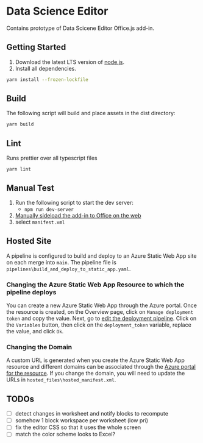 # Data Science Editor

Contains prototype of Data Scicene Editor Office.js add-in.

## Getting Started

1. Download the latest LTS version of [node.js](https://nodejs.org/en/download/).
1. Install all dependencies.

```bash
yarn install --frozen-lockfile
```

## Build

The following script will build and place assets in the dist directory:

```bash
yarn build
```

## Lint

Runs prettier over all typescript files

```back
yarn lint
```

## Manual Test

1. Run the following script to start the dev server:
    - `npm run dev-server`
1. [Manually sideload the add-in to Office on the web](https://learn.microsoft.com/en-us/office/dev/add-ins/testing/sideload-office-add-ins-for-testing#manually-sideload-an-add-in-to-office-on-the-web)
1. select `manifest.xml`

## Hosted Site

A pipeline is configured to build and deploy to an Azure Static Web App site on each merge into `main`.  The pipeline file is `pipelines\build_and_deploy_to_static_app.yaml`.

### Changing the Azure Static Web App Resource to which the pipeline deploys

You can create a new Azure Static Web App through the Azure portal.  Once the resource is created, on the Overview page, click on `Manage deployment token` and copy the value.  Next, go to [edit the deployment pipeline](https://office.visualstudio.com/Hackathon/_apps/hub/ms.vss-build-web.ci-designer-hub?pipelineId=17281&branch=main).  Click on the `Variables` button, then click on the `deployment_token` variable, replace the value, and click `Ok`.

### Changing the Domain

 A custom URL is generated when you create the Azure Static Web App resource and different domains can be associated through the [Azure portal for the resource](https://ms.portal.azure.com/?websitesextension_ext=asd.featurePath%3Danalysis%2FLinuxAppDown#@microsoft.onmicrosoft.com/resource/subscriptions/55163ab1-9de3-49af-888e-c06f7e2c3a49/resourceGroups/excel-data-science-editor-addin/providers/Microsoft.Web/staticSites/excel-data-science-editor-addin-app/customDomains).  If you change the domain, you will need to update the URLs in `hosted_files\hosted_manifest.xml`.

## TODOs

- [ ] detect changes in worksheet and notify blocks to recompute
- [ ] somehow 1 block workspace per worksheet (low pri)
- [ ] fix the editor CSS so that it uses the whole screen
- [ ] match the color scheme looks to Excel?
